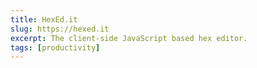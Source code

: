 ```yaml
---
title: HexEd.it
slug: https://hexed.it
excerpt: The client-side JavaScript based hex editor.
tags: [productivity]
---
```

